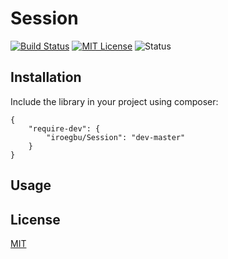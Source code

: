 # Session

[![Build Status](https://travis-ci.org/iroegbu/Session.svg?branch=master)](https://travis-ci.org/iroegbu/Session)
[![MIT License](https://img.shields.io/badge/license-MIT-blue.svg)](http://spdx.org/licenses/MIT)
![Status](https://img.shields.io/badge/Status-In%20Development-orange.svg)

## Installation

Include the library in your project using composer:

    {
        "require-dev": {
            "iroegbu/Session": "dev-master"
        }
    }

## Usage

## License

[MIT][mit]

[mit]: http://spdx.org/licenses/MIT